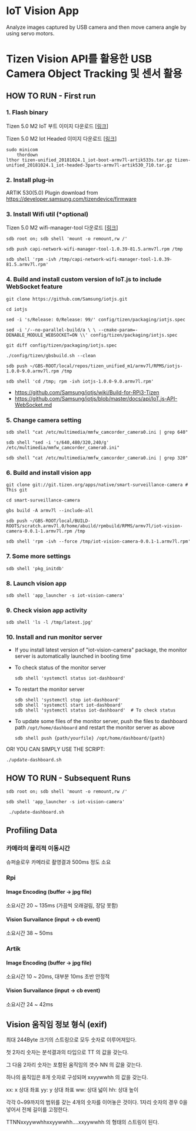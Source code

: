 # IoT Vision App
Analyze images captured by USB camera and then move camera angle by using servo motors.

# Tizen Vision API를 활용한 USB Camera Object Tracking 및 센서 활용 


## HOW TO RUN - First run

### 1. Flash binary
Tizen 5.0 M2 IoT 부트 이미지 다운로드 [[링크](http://download.tizen.org/releases/milestone/tizen/unified/tizen-unified_20181024.1/images/standard/iot-boot-armv7l-artik533s/)]

Tizen 5.0 M2 Iot Headed 이미지 다운로드 [[링크](http://download.tizen.org/releases/milestone/tizen/unified/tizen-unified_20181024.1/images/standard/iot-headed-3parts-armv7l-artik530_710/)]
```
sudo minicom
    thordown
lthor tizen-unified_20181024.1_iot-boot-armv7l-artik533s.tar.gz tizen-unified_20181024.1_iot-headed-3parts-armv7l-artik530_710.tar.gz
```

### 2. Install plug-in

ARTIK 530(5.0) Plugin download from https://developer.samsung.com/tizendevice/firmware


### 3. Install Wifi util (*optional)
Tizen 5.0 M2 wifi-manager-tool 다운로드 [[링크](http://download.tizen.org/releases/milestone/tizen/unified/tizen-unified_20181024.1/repos/standard/packages/armv7l/capi-network-wifi-manager-tool-1.0.39-81.5.armv7l.rpm)]
```
sdb root on; sdb shell 'mount -o remount,rw /'

sdb push capi-network-wifi-manager-tool-1.0.39-81.5.armv7l.rpm /tmp

sdb shell 'rpm -ivh /tmp/capi-network-wifi-manager-tool-1.0.39-81.5.armv7l.rpm'
```

### 4. Build and install custom version of IoT.js to include WebSocket feature
```
git clone https://github.com/Samsung/iotjs.git

cd iotjs

sed -i 's/Release: 0/Release: 99/' config/tizen/packaging/iotjs.spec

sed -i '/--no-parallel-build/a \ \ --cmake-param=-DENABLE_MODULE_WEBSOCKET=ON \\' config/tizen/packaging/iotjs.spec

git diff config/tizen/packaging/iotjs.spec

./config/tizen/gbsbuild.sh --clean

sdb push ~/GBS-ROOT/local/repos/tizen_unified_m1/armv7l/RPMS/iotjs-1.0.0-9.0.armv7l.rpm /tmp

sdb shell 'cd /tmp; rpm -ivh iotjs-1.0.0-9.0.armv7l.rpm'
```
- https://github.com/Samsung/iotjs/wiki/Build-for-RPi3-Tizen
- https://github.com/Samsung/iotjs/blob/master/docs/api/IoT.js-API-WebSocket.md


### 5. Change camera setting
```
sdb shell "cat /etc/multimedia/mmfw_camcorder_camera0.ini | grep 640"

sdb shell "sed -i 's/640,480/320,240/g' /etc/multimedia/mmfw_camcorder_camera0.ini"

sdb shell "cat /etc/multimedia/mmfw_camcorder_camera0.ini | grep 320"
```

### 6. Build and install vision app
```
git clone git://git.tizen.org/apps/native/smart-surveillance-camera # This git

cd smart-surveillance-camera

gbs build -A armv7l --include-all

sdb push ~/GBS-ROOT/local/BUILD-ROOTS/scratch.armv7l.0/home/abuild/rpmbuild/RPMS/armv7l/iot-vision-camera-0.0.1-1.armv7l.rpm /tmp

sdb shell 'rpm -ivh --force /tmp/iot-vision-camera-0.0.1-1.armv7l.rpm'
```
### 7. Some more settings
```
sdb shell 'pkg_initdb'
```
### 8. Launch vision app
```
sdb shell 'app_launcher -s iot-vision-camera'
```
### 9. Check vision app activity
```
sdb shell 'ls -l /tmp/latest.jpg'
```
### 10. Install and run monitor server
* If you install latest version of "iot-vision-camera" package, the monitor server is automatically launched in booting time

* To check status of the monitor server
	```
	sdb shell 'systemctl status iot-dashboard'
	```

* To restart the monitor server
	```
	sdb shell 'systemctl stop iot-dashboard'
	sdb shell 'systemctl start iot-dashboard'
	sdb shell 'systemctl status iot-dashboard'  # To check status
	```

* To update some files of the monitor server, push the files to dashboard path `/opt/home/dashboard` and restart the monitor server as above
	```
	sdb shell push {path/yourfile} /opt/home/dashboard/{path}
	```
OR! YOU CAN SIMPLY USE THE SCRIPT:
```
./update-dashboard.sh
```


## HOW TO RUN - Subsequent Runs
```
sdb root on; sdb shell 'mount -o remount,rw /'

sdb shell 'app_launcher -s iot-vision-camera'

 ./update-dashboard.sh
```

## Profiling Data

### 카메라의 물리적 이동시간
슈퍼슬로우 카메라로 촬영결과 500ms 정도 소요

### Rpi

#### Image Encoding (buffer -> jpg file)
소요시간 20 ~ 135ms (가끔씩 오래걸림, 장담 못함)

#### Vision Survailance (input -> cb event)
소요시간 38 ~ 50ms


### Artik

#### Image Encoding (buffer -> jpg file)
소요시간 10 ~ 20ms, 대부분 10ms 초반 안정적

#### Vision Survailance (input -> cb event)
소요시간 24 ~ 42ms

## Vision 움직임 정보 형식 (exif)
최대 244Byte 크기의 스트링으로 모두 숫자로 이루어져있다.

첫 2자리 숫자는 분석결과의 타입으로 TT 의 값을 갖는다.

그 다음 2자리 숫자는 포함된 움직임의 갯수 NN 의 값을 갖는다.

하나의 움직임은 8개 숫자로 구성되며 xxyywwhh 의 값을 갖는다.

xx: x 상대 좌표
yy: y 상대 좌표
ww: 상대 넓이
hh: 상대 높이

각각 0~99까지의 범위를 갖는 4개의 숫자를 이어놓은 것이다.
1자리 숫자의 경우 0을 넣어서 전체 길이를 고정한다.

TTNNxxyywwhhxxyywwhh....xxyywwhh 의 형태의 스트링이 된다.
